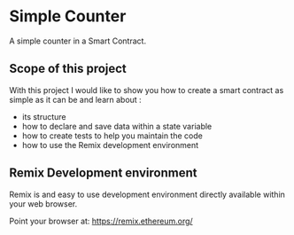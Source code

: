# Simple Counter
A simple counter in a Smart Contract.

## Scope of this project

With this project I would like to show you how to create a smart contract as simple as it can be and learn about :

- its structure
- how to declare and save data within a state variable
- how to create tests to help you maintain the code
- how to use the Remix development environment

## Remix Development environment

Remix is and easy to use development environment directly available within your web browser.

Point your browser at: https://remix.ethereum.org/
